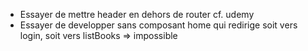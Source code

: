 - Essayer de mettre header en dehors de router cf. udemy
- Essayer de developper sans composant home qui redirige soit vers login, soit vers listBooks => impossible
